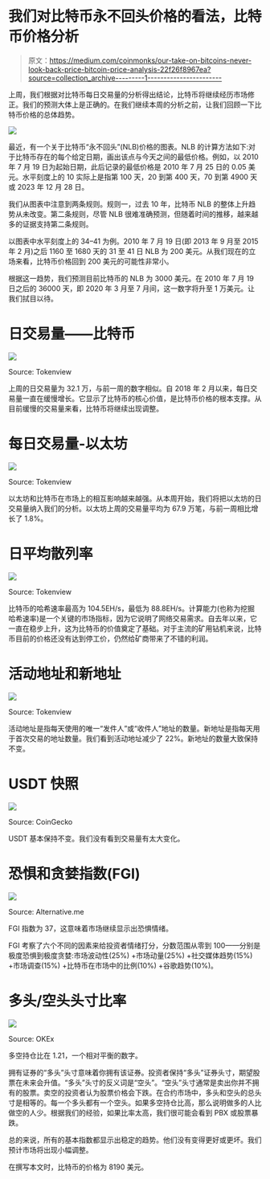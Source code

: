 # 我们对比特币永不回头价格的看法，比特币价格分析

> 原文：<https://medium.com/coinmonks/our-take-on-bitcoins-never-look-back-price-bitcoin-price-analysis-22f26f8967ea?source=collection_archive---------1----------------------->

上周，我们根据对比特币每日交易量的分析得出结论，比特币将继续经历市场修正。我们的预测大体上是正确的。在我们继续本周的分析之前，让我们回顾一下比特币价格的总体趋势。

![](img/8fd872bdbcf40d0311dac975ead718fb.png)

最近，有一个关于比特币“永不回头”(NLB)价格的图表。NLB 的计算方法如下:对于比特币存在的每个给定日期，画出该点与今天之间的最低价格。例如，以 2010 年 7 月 19 日为起始日期，此后记录的最低价格是 2010 年 7 月 25 日的 0.05 美元。水平刻度上的 10 实际上是指第 100 天，20 到第 400 天，70 到第 4900 天或 2023 年 12 月 28 日。

我们从图表中注意到两条规则。规则一，过去 10 年，比特币 NLB 的整体上升趋势从未改变。第二条规则，尽管 NLB 很难准确预测，但随着时间的推移，越来越多的证据支持第二条规则。

以图表中水平刻度上的 34–41 为例。2010 年 7 月 19 日(即 2013 年 9 月至 2015 年 2 月)之后 1160 至 1680 天的 31 至 41 日 NLB 为 200 美元。从我们现在的立场来看，比特币价格回到 200 美元的可能性非常小。

根据这一趋势，我们预测目前比特币的 NLB 为 3000 美元。在 2010 年 7 月 19 日之后的 36000 天，即 2020 年 3 月至 7 月间，这一数字将升至 1 万美元。让我们拭目以待。

# **日交易量——比特币**

![](img/d186c10b3b6a85474b7d558a8995697d.png)

Source: Tokenview

上周的日交易量为 32.1 万，与前一周的数字相似。自 2018 年 2 月以来，每日交易量一直在缓慢增长。它显示了比特币的核心价值，是比特币价格的根本支撑。从目前缓慢的交易量来看，比特币将继续出现调整。

# **每日交易量-以太坊**

![](img/b312a83f831a7cdbbd8499e3dc1efff2.png)

Source: Tokenview

以太坊和比特币在市场上的相互影响越来越强。从本周开始，我们将把以太坊的日交易量纳入我们的分析。以太坊上周的交易量平均为 67.9 万笔，与前一周相比增长了 1.8%。

# 日平均散列率

![](img/f54bae67d778e5f0b7e73ab99c5eea58.png)

Source: Tokenview

比特币的哈希速率最高为 104.5EH/s，最低为 88.8EH/s。计算能力(也称为挖掘哈希速率)是一个关键的市场指标，因为它说明了网络交易需求。自去年以来，它一直在稳步上升，这为比特币的价值奠定了基础。对于主流的矿用钻机来说，比特币目前的价格还没有达到停工价，仍然给矿商带来了不错的利润。

# 活动地址和新地址

![](img/40734cedbf1cde48f1fc4dd1671616f8.png)

Source: Tokenview

活动地址是指每天使用的唯一“发件人”或“收件人”地址的数量。新地址是指每天用于首次交易的地址数量。我们看到活动地址减少了 22%。新地址的数量大致保持不变。

# USDT 快照

![](img/54b331b70c4b48ec2ea5295a50780010.png)

Source: CoinGecko

USDT 基本保持不变。我们没有看到交易量有太大变化。

# 恐惧和贪婪指数(FGI)

![](img/c2c55e50f53b899da264a9147cd8b1c1.png)

Source: Alternative.me

FGI 指数为 37，这意味着市场继续显示出恐惧情绪。

FGI 考察了六个不同的因素来给投资者情绪打分，分数范围从零到 100——分别是极度恐惧到极度贪婪:市场波动性(25%) +市场动量(25%) +社交媒体趋势(15%) +市场调查(15%) +比特币在市场中的比例(10%) +谷歌趋势(10%)。

# 多头/空头头寸比率

![](img/2ea719d14afcba335175d9488c42c48f.png)

Source: OKEx

多空持仓比在 1.21，一个相对平衡的数字。

拥有证券的“多头”头寸意味着你拥有该证券。投资者保持“多头”证券头寸，期望股票在未来会升值。“多头”头寸的反义词是“空头”。“空头”头寸通常是卖出你并不拥有的股票。卖空的投资者认为股票价格会下跌。在合约市场中，多头和空头的总头寸是相等的。每一个多头都有一个空头。如果多空持仓比高，那么说明做多的人比做空的人少。根据我们的经验，如果比率太高，我们很可能会看到 PBX 或股票暴跌。

总的来说，所有的基本指数都显示出稳定的趋势。他们没有变得更好或更坏。我们预计市场将出现小幅调整。

在撰写本文时，比特币的价格为 8190 美元。